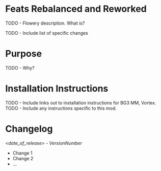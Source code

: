 # Feats Rebalanced and Reworked
TODO - Flowery description. What is?

TODO - Include list of specific changes

# Purpose
TODO - Why?

# Installation Instructions

TODO - Include links out to installation instructions for BG3 MM, Vortex.
TODO - Include any instructions specific to this mod.

# Changelog

_<date_of_release> - VersionNumber_
- Change 1
- Change 2
- ...